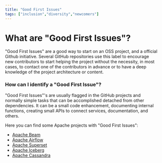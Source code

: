 ```yaml
---
title: "Good First Issues"
tags: ["inclusion","diversity","newcomers"]
---
```


# What are "Good First Issues"?

"Good First Issues" are a good way to start on an OSS project, and a official Github initiative. Several GitHub repositories use this label to encourage new contributors to start helping the project without the necessity, in most cases, to contact one of the contributors in advance or to have a deep knowledge of the project architecture or content.


### How can I identify a "Good First Issue"?
"Good First Issues"'s are usually flagged in the GitHub projects and normally simple tasks that can be accomplished detached from other dependencies. It can be a small code enhancement, documenting internal functions, creating small APIs to connect services, documentation, and others. 


Here you can find some Apache projects with "Good First Issues":
- [Apache Beam](https://github.com/apache/beam/contribute)
- [Apache Airflow](https://github.com/apache/airflow/contribute)
- [Apache Superset](https://github.com/apache/superset/contribute)
- [Apache Iceberg](https://github.com/apache/iceberg/contribute)
- [Apache Cassandra](https://issues.apache.org/jira/browse/CASSANDRA-18868?jql=project%20%3D%20Cassandra%20AND%20(complexity%20%3D%20%22Low%20Hanging%20Fruit%22%20or%20labels%20%3D%20%22lhf%22)%20and%20assignee%20is%20Empty%20and%20status%20not%20in%20(Resolved%2C%20%22In%20Progress%22))